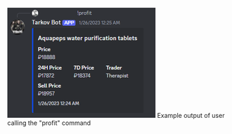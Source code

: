 ![Example Output of !profit](https://github.com/Felix-Silva/TarkovDiscordBot/blob/main/testimage.png)
Example output of user calling the "profit" command

